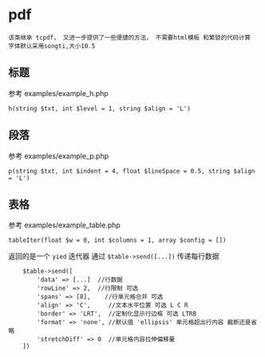 # pdf

    该类继承 tcpdf， 又进一步提供了一些便捷的方法， 不需要html模板 和繁锁的代码计算
    字体默认采用songti,大小10.5

## 标题

参考 examples/example_h.php

`h(string $txt, int $level = 1, string $align = 'L')`

## 段落

参考 examples/example_p.php

`p(string $txt, int $indent = 4, float $lineSpace = 0.5, string $align = 'L')`

## 表格

参考 examples/example_table.php

`tableIter(float $w = 0, int $columns = 1, array $config = [])`

返回的是一个 `yied` 迭代器
通过 `$table->send([...])` 传递每行数据
```
    $table->send([
        'data' => [...]  //行数据
        'rowLine' => 2,  //行限制 可选
        'spans' => [8],    //行单元格合并 可选
        'align' => 'C',     //文本水平位置 可选 L C R
        'border' => 'LRT',  //定制化显示行边框 可选 LTRB  
        'format' => 'none', //默认值 'ellipsis' 单元格超出行内容 截断还是省略
        'stretchDiff' => 0  //单元格内容拉伸偏移量
    ])
```
